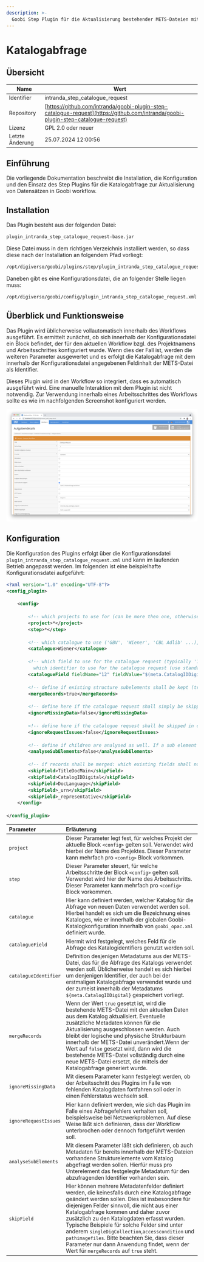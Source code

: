 ```yaml
---
description: >-
  Goobi Step Plugin für die Aktualisierung bestehender METS-Dateien mit Inhalten aus einer Katalogabfrage
---
```


# Katalogabfrage

## Übersicht

Name                     | Wert
-------------------------|-----------
Identifier               | intranda_step_catalogue_request
Repository               | [https://github.com/intranda/goobi-plugin-step-catalogue-request](https://github.com/intranda/goobi-plugin-step-catalogue-request)
Lizenz              | GPL 2.0 oder neuer 
Letzte Änderung    | 25.07.2024 12:00:56


## Einführung
Die vorliegende Dokumentation beschreibt die Installation, die Konfiguration und den Einsatz des Step Plugins für die Katalogabfrage zur Aktualisierung von Datensätzen in Goobi workflow.


## Installation
Das Plugin besteht aus der folgenden Datei:

```bash
plugin_intranda_step_catalogue_request-base.jar
```

Diese Datei muss in dem richtigen Verzeichnis installiert werden, so dass diese nach der Installation an folgendem Pfad vorliegt:

```bash
/opt/digiverso/goobi/plugins/step/plugin_intranda_step_catalogue_request-base.jar
```

Daneben gibt es eine Konfigurationsdatei, die an folgender Stelle liegen muss:

```bash
/opt/digiverso/goobi/config/plugin_intranda_step_catalogue_request.xml
```


## Überblick und Funktionsweise
Das Plugin wird üblicherweise vollautomatisch innerhalb des Workflows ausgeführt. Es ermittelt zunächst, ob sich innerhalb der Konfigurationsdatei ein Block befindet, der für den aktuellen Workflow bzgl. des Projektnamens und Arbeitsschrittes konfiguriert wurde. Wenn dies der Fall ist, werden die weiteren Parameter ausgewertet und es erfolgt die Katalogabfrage mit dem innerhalb der Konfigurationsdatei angegebenen Feldinhalt der METS-Datei als Identifier.

Dieses Plugin wird in den Workflow so integriert, dass es automatisch ausgeführt wird. Eine manuelle Interaktion mit dem Plugin ist nicht notwendig. Zur Verwendung innerhalb eines Arbeitsschrittes des Workflows sollte es wie im nachfolgenden Screenshot konfiguriert werden.

![Integration des Plugins in den Workflow](images/goobi-plugin-step-catalogue-request_screen1_de.png)


## Konfiguration
Die Konfiguration des Plugins erfolgt über die Konfigurationsdatei `plugin_intranda_step_catalogue_request.xml` und kann im laufenden Betrieb angepasst werden. Im folgenden ist eine beispielhafte Konfigurationsdatei aufgeführt:

```xml
<?xml version="1.0" encoding="UTF-8"?>
<config_plugin>

    <config>

        <!-- which projects to use for (can be more then one, otherwise use *) -->
        <project>*</project>
        <step>*</step>

        <!-- which catalogue to use ('GBV', 'Wiener', 'CBL Adlib' ...), can use variable replacer compatible value as well, e.g. '$(meta.Catalogue)' -->
        <catalogue>Wiener</catalogue>

        <!-- which field to use for the catalogue request (typically '12' for identifier, sometimes '1007' for barcodes, and 
          which identifier to use for the catalogue request (use standard variable replacer compatible value here, e.g. '$(meta.CatalogIDDigital)') -->
        <catalogueField fieldName="12" fieldValue="$(meta.CatalogIDDigital)" />
        
        <!-- define if existing structure subelements shall be kept (true), otherwise a complete new mets file is created and overwrites the existing one (false) -->
        <mergeRecords>true</mergeRecords>

        <!-- define here if the catalogue request shall simply be skipped in case of missing catalogue plugin or missing catalogue identifier; if set to true the plugin will respond with an error status in case of missing information -->
        <ignoreMissingData>false</ignoreMissingData>

        <!-- define here if the catalogue request shall be skipped in case of request issues (e.g. wrong record identifier or network issues) -->
        <ignoreRequestIssues>false</ignoreRequestIssues>

        <!-- define if children are analysed as well. If a sub element contains an identifier, the metadata will get imported as well -->
        <analyseSubElements>false</analyseSubElements>

        <!-- if records shall be merged: which existing fields shall not be replace with new values? (use the metadatatypes from ruleset) -->
        <skipField>TitleDocMain</skipField>
        <skipField>CatalogIDDigital</skipField>
        <skipField>DocLanguage</skipField>
        <skipField>_urn</skipField>
        <skipField>_representative</skipField>
    </config>

</config_plugin>
```

| Parameter | Erläuterung |
| :--- | :--- |
| `project` | Dieser Parameter legt fest, für welches Projekt der aktuelle Block `<config>` gelten soll. Verwendet wird hierbei der Name des Projektes. Dieser Parameter kann mehrfach pro `<config>` Block vorkommen. |
| `step` | Dieser Parameter steuert, für welche Arbeitsschritte der Block `<config>` gelten soll. Verwendet wird hier der Name des Arbeitsschritts. Dieser Parameter kann mehrfach pro `<config>` Block vorkommen. |
| `catalogue` | Hier kann definiert werden, welcher Katalog für die Abfrage von neuen Daten verwendet werden soll. Hierbei handelt es sich um die Bezeichnung eines Kataloges, wie er innerhalb der globalen Goobi-Katalogkonfiguration innerhalb von `goobi_opac.xml` definiert wurde. |
| `catalogueField` | Hiermit wird festgelegt, welches Feld für die Abfrage des Katalogidentifiers genutzt werden soll. |
| `catalogueIdentifier` | Definition desjenigen Metadatums aus der METS-Datei, das für die Abfrage des Katalogs verwendet werden soll. Üblicherweise handelt es sich hierbei um denjenigen Identifier, der auch bei der erstmaligen Katalogabfrage verwendet wurde und der zumeist innerhalb der Metadatums `${meta.CatalogIDDigital}` gespeichert vorliegt. |
| `mergeRecords` | Wenn der Wert `true` gesetzt ist, wird die bestehende METS-Datei mit den aktuellen Daten aus dem Katalog aktualisiert. Eventuelle zusätzliche Metadaten können für die Aktualisierung ausgeschlossen werden. Auch bleibt der logische und physische Strukturbaum innerhalb der METS-Datei unverändert.Wenn der Wert auf `false` gesetzt wird, dann wird die bestehende METS-Datei vollständig durch eine neue METS-Datei ersetzt, die mittels der Katalogabfrage generiert wurde. |
| `ignoreMissingData` | Mit diesem Parameter kann festgelegt werden, ob der Arbeitsschritt des Plugins im Falle von fehlenden Katalogdaten fortfahren soll oder in einen Fehlerstatus wechseln soll. |
| `ignoreRequestIssues` | Hier kann definiert werden, wie sich das Plugin im Falle eines Abfragefehlers verhalten soll, beispielsweise bei Netzwerkproblemen. Auf diese Weise läßt sich definieren, dass der Workflow unterbrochen oder dennoch fortgeführt werden soll. |
| `analyseSubElements` | Mit diesem Parameter läßt sich definieren, ob auch Metadaten für bereits innerhalb der METS-Dateien vorhandene Strukturelemente vom Katalog abgefragt werden sollen. Hierfür muss pro Unterelement das festgelegte Metadatum für den abzufragenden Identifier vorhanden sein. |
| `skipField` | Hier können mehrere Metadatenfelder definiert werden, die keinesfalls durch eine Katalogabfrage geändert werden sollen. Dies ist insbesondere für diejenigen Felder sinnvoll, die nicht aus einer Katalogabfrage kommen und daher zuvor zusätzlich zu den Katalogdaten erfasst wurden. Typische Beispiele für solche Felder sind unter anderem `singleDigCollection`,`accesscondition` und `pathimagefiles`. Bitte beachten Sie, dass dieser Parameter nur dann Anwendung findet, wenn der Wert für `mergeRecords` auf `true` steht. |